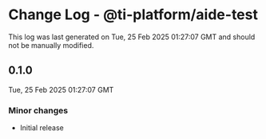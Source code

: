 # Change Log - @ti-platform/aide-test

This log was last generated on Tue, 25 Feb 2025 01:27:07 GMT and should not be manually modified.

## 0.1.0
Tue, 25 Feb 2025 01:27:07 GMT

### Minor changes

- Initial release

